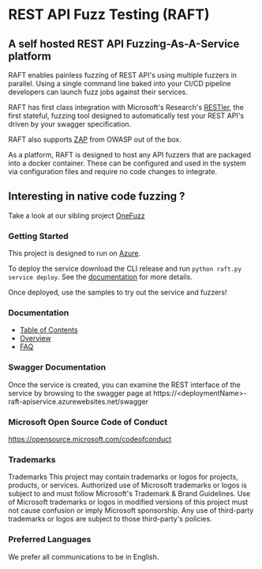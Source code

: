 # REST API Fuzz Testing (RAFT)

## A self hosted REST API Fuzzing-As-A-Service platform 
RAFT enables painless fuzzing of REST API's using multiple fuzzers in parallel. Using a single command line
baked into your CI/CD pipeline developers can launch fuzz jobs against their services.
  
RAFT has first class integration with Microsoft's Research's [RESTler](https://github.com/microsoft/restler-fuzzer), the first stateful, 
fuzzing tool designed to automatically test your REST API's driven by your swagger specification.

RAFT also supports [ZAP](https://www.zaproxy.org/) from OWASP out of the box.

As a platform, RAFT is designed to host any API fuzzers that are packaged into a docker container. 
These can be configured and used in the system via configuration files and require no code changes to integrate.

## Interesting in native code fuzzing ? 
Take a look at our sibling project [OneFuzz](https://github.com/microsoft/onefuzz)

### Getting Started
This project is designed to run on [Azure](https://azure.microsoft.com). 

To deploy the service download the CLI release and run `python raft.py service deploy`. See
the [documentation](docs/deploying/deploying.md) for more details.

Once deployed, use the samples to try out the service and fuzzers!

### Documentation

* [Table of Contents](docs/index.md)
* [Overview](docs/how-it-works/overview.md)
* [FAQ](docs/faq.md)

### Swagger Documentation
Once the service is created, you can examine the REST interface of the service by browsing to the swagger page at https://\<deploymentName\>-raft-apiservice.azurewebsites.net/swagger

### Microsoft Open Source Code of Conduct
https://opensource.microsoft.com/codeofconduct

### Trademarks
Trademarks This project may contain trademarks or logos for projects, products, or services. Authorized use of Microsoft trademarks or logos is subject to and must follow Microsoft's Trademark & Brand Guidelines. Use of Microsoft trademarks or logos in modified versions of this project must not cause confusion or imply Microsoft sponsorship. Any use of third-party trademarks or logos are subject to those third-party's policies.

### Preferred Languages

We prefer all communications to be in English.
